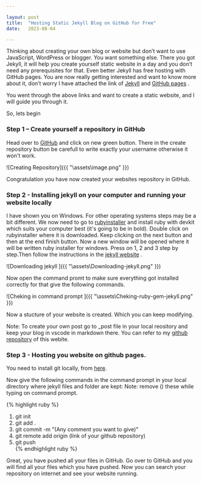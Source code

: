 ```yaml
---

layout: post
title:  "Hosting Static Jekyll Blog on GitHub for Free"
date:   2023-08-04 

---
```


Thinking about creating your own blog or website but don’t want to use JavaScript, WordPress or blogger. You want something else. There you got Jekyll, it will help you create yourself static website in a day and you don’t need any prerequisites for that. Even better Jekyll has free hosting with GitHub pages.
You are now really getting interested and want to know more about it, don’t worry I have attached the link of [Jekyll][Jekyll-Docs] and [GitHub pages][GitHub-pages] .

You went through the above links and want to create a static website, and I will guide you through it.


So, lets begin 

### Step 1 – Create yourself a repository in GitHub

Head over to [GitHub][Git-Hub] and click on new green button. There in the create repository button be carefull to write exactly your username otherwise it won't work.



![Creating Repository]({{ "\assets\image.png" }})


Congratulation you have now created your websites repository in GitHub.

### Step 2 - Installing jekyll on your computer and running your website locally

I have shown you on Windows. For other operating systems steps may be a bit different.
We now need to go to [rubyinstaller][ruby-installer] and install ruby with devkit which suits your computer best (it's going to be in bold). Double click on rubyinstaller where it is downloaded. Keep clicking on the next button and then at the end finish button. Now a new window will be opened where it will be written ruby installer for windows. Press on 1, 2 and 3 step by step.Then follow the instructions in the [jekyll website][jekyll-website] .


![Downloading jekyll ]({{ "\assets\Downloading-jekyll.png" }})


Now open the command promt to make sure everything got installed correctly for that give the following commands.


![Cheking in command prompt ]({{ "\assets\Cheking-ruby-gem-jekyll.png" }})


Now a stucture of your website is created. Which you can keep modifying.


Note: To create your own post go to _post file in your local reository and keep your blog in vscode in markdown there. You can refer to my [github repository][github-repository] of this webite.

### Step 3 - Hosting you website on github pages.

You need to install git locally, from [here][-here]. 

Now give the following commands in the command prompt in your local directory where jekyll files and folder are kept:
Note: remove () these while typing on command prompt.

{% highlight ruby %}
1.  git init
2.  git add .
3.  git commit -m "(Any comment you want to give)"  
4.  git remote add origin (link of your github repository)
5.  git push    
{% endhighlight ruby %}

Great, you have pushed all your files in GitHub. Go over to GitHub and you will find all your files which you have pushed.
Now you can search your repository on internet and see your website running.

[Jekyll-Docs]: https://jekyllrb.com/
[GitHub-pages]: https://pages.github.com/
[Git-Hub]: https://github.com/
[ruby-installer]: https://rubyinstaller.org/downloads/
[jekyll-website]: https://jekyllrb.com/docs/
[github-repository]: https://basakankit.github.io/
[-here]: https://git-scm.com/downloads



